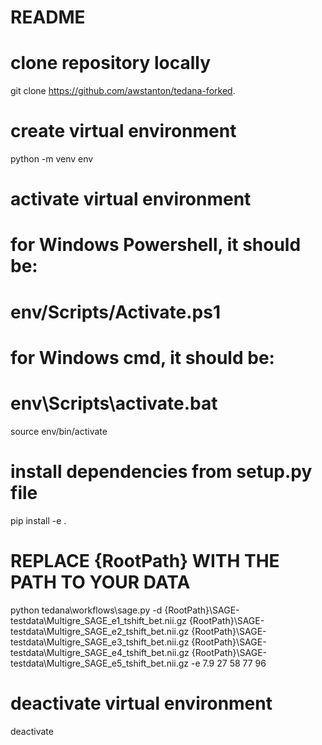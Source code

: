 # README

# clone repository locally
git clone https://github.com/awstanton/tedana-forked.

# create virtual environment
python -m venv env

# activate virtual environment
#   for Windows Powershell, it should be:
#       env/Scripts/Activate.ps1
#   for Windows cmd, it should be:
#       env\Scripts\activate.bat
source env/bin/activate

# install dependencies from setup.py file
pip install -e .

# REPLACE {RootPath} WITH THE PATH TO YOUR DATA
python tedana\workflows\sage.py -d {RootPath}\SAGE-testdata\Multigre_SAGE_e1_tshift_bet.nii.gz {RootPath}\SAGE-testdata\Multigre_SAGE_e2_tshift_bet.nii.gz {RootPath}\SAGE-testdata\Multigre_SAGE_e3_tshift_bet.nii.gz {RootPath}\SAGE-testdata\Multigre_SAGE_e4_tshift_bet.nii.gz {RootPath}\SAGE-testdata\Multigre_SAGE_e5_tshift_bet.nii.gz -e 7.9 27 58 77 96

# deactivate virtual environment
deactivate
